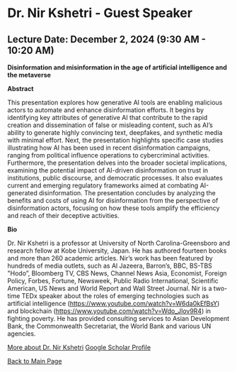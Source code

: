 # Dr. Nir Kshetri - Guest Speaker

## Lecture Date: December 2, 2024 (9:30 AM - 10:20 AM)

**Disinformation and misinformation in the age of artificial intelligence and the metaverse**

**Abstract**

This presentation explores how generative AI tools are enabling malicious actors to automate and enhance disinformation efforts. It begins by identifying key attributes of generative AI that contribute to the rapid creation and dissemination of false or misleading content, such as AI’s ability to generate highly convincing text, deepfakes, and synthetic media with minimal effort. Next, the presentation highlights specific case studies illustrating how AI has been used in recent disinformation campaigns, ranging from political influence operations to cybercriminal activities. Furthermore, the presentation delves into the broader societal implications, examining the potential impact of AI-driven disinformation on trust in institutions, public discourse, and democratic processes. It also evaluates current and emerging regulatory frameworks aimed at combating AI-generated disinformation. The presentation concludes by analyzing the benefits and costs of using AI for disinformation from the perspective of disinformation actors, focusing on how these tools amplify the efficiency and reach of their deceptive activities.

**Bio**

Dr. Nir Kshetri is a professor at University of North Carolina-Greensboro and research fellow at Kobe University, Japan. He has authored fourteen books and more than 260 academic articles. Nir’s work has been featured by hundreds of media outlets, such as Al Jazeera, Barron’s, BBC, BS-TBS "Hodo”,  Bloomberg TV, CBS News, Channel News Asia, Economist, Foreign Policy, Forbes, Fortune, Newsweek, Public Radio International, Scientific American, US News and World Report and Wall Street Journal. Nir is a two-time TEDx speaker about the roles of emerging technologies such as artificial intelligence (https://www.youtube.com/watch?v=W6da0kEfBsY) and blockchain (https://www.youtube.com/watch?v=Wdo_Jlov9R4) in fighting poverty. He has provided consulting services to Asian Development Bank, the Commonwealth Secretariat, the World Bank and various UN agencies.

[More about Dr. Nir Kshetri](https://www.uncg.edu/employees/nir-kshetri/)
[Google Scholar Profile](https://scholar.google.com/citations?user=g-jALEoAAAAJ&hl=en)

[Back to Main Page](README.md)
